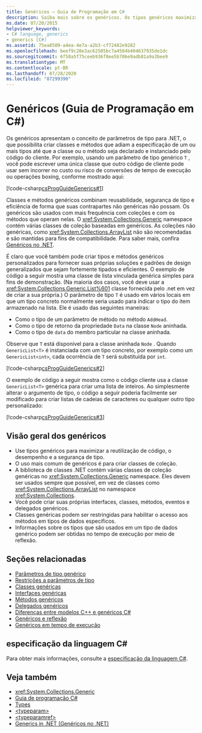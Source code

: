 ```yaml
---
title: Genéricos – Guia de Programação em C#
description: Saiba mais sobre os genéricos. Os tipos genéricos maximizam a reutilização de código, a segurança de tipo e o desempenho, e são comumente usados para criar classes de coleção.
ms.date: 07/20/2015
helpviewer_keywords:
- C# language, generics
- generics [C#]
ms.assetid: 75ea8509-a4ea-4e7a-a2b3-cf72482e9282
ms.openlocfilehash: beef9c20e3ac62505bc7a4584b404637935de1dc
ms.sourcegitcommit: 6f58a5f75ceeb936f8ee5b786e9adb81a9a3bee9
ms.translationtype: MT
ms.contentlocale: pt-BR
ms.lasthandoff: 07/28/2020
ms.locfileid: "87299390"
---
```

# <a name="generics-c-programming-guide"></a>Genéricos (Guia de Programação em C#)

Os genéricos apresentam o conceito de parâmetros de tipo para .NET, o que possibilita criar classes e métodos que adiam a especificação de um ou mais tipos até que a classe ou o método seja declarado e instanciado pelo código do cliente. Por exemplo, usando um parâmetro de tipo genérico `T` , você pode escrever uma única classe que outro código de cliente pode usar sem incorrer no custo ou risco de conversões de tempo de execução ou operações boxing, conforme mostrado aqui:

[!code-csharp[csProgGuideGenerics#1](~/samples/snippets/csharp/VS_Snippets_VBCSharp/csProgGuideGenerics/CS/Generics.cs#1)]

Classes e métodos genéricos combinam reusabilidade, segurança de tipo e eficiência de forma que suas contrapartes não genéricas não possam. Os genéricos são usados com mais frequência com coleções e com os métodos que operam nelas. O <xref:System.Collections.Generic> namespace contém várias classes de coleção baseadas em genéricos. As coleções não genéricas, como <xref:System.Collections.ArrayList> não são recomendadas e são mantidas para fins de compatibilidade. Para saber mais, confira [Genéricos no .NET](../../../standard/generics/index.md).

É claro que você também pode criar tipos e métodos genéricos personalizados para fornecer suas próprias soluções e padrões de design generalizados que sejam fortemente tipados e eficientes. O exemplo de código a seguir mostra uma classe de lista vinculada genérica simples para fins de demonstração. (Na maioria dos casos, você deve usar a <xref:System.Collections.Generic.List%601> classe fornecida pelo .net em vez de criar a sua própria.) O parâmetro de tipo `T` é usado em vários locais em que um tipo concreto normalmente seria usado para indicar o tipo do item armazenado na lista. Ele é usado das seguintes maneiras:

- Como o tipo de um parâmetro de método no método `AddHead`.
- Como o tipo de retorno da propriedade `Data` na classe `Node` aninhada.
- Como o tipo de `data` do membro particular na classe aninhada.

 Observe que `T` está disponível para a classe aninhada `Node` . Quando `GenericList<T>` é instanciada com um tipo concreto, por exemplo como um `GenericList<int>`, cada ocorrência de `T` será substituída por `int`.

[!code-csharp[csProgGuideGenerics#2](~/samples/snippets/csharp/VS_Snippets_VBCSharp/csProgGuideGenerics/CS/Generics.cs#2)]

O exemplo de código a seguir mostra como o código cliente usa a classe `GenericList<T>` genérica para criar uma lista de inteiros. Ao simplesmente alterar o argumento de tipo, o código a seguir poderia facilmente ser modificado para criar listas de cadeias de caracteres ou qualquer outro tipo personalizado:

[!code-csharp[csProgGuideGenerics#3](~/samples/snippets/csharp/VS_Snippets_VBCSharp/csProgGuideGenerics/CS/Generics.cs#3)]

## <a name="generics-overview"></a>Visão geral dos genéricos

- Use tipos genéricos para maximizar a reutilização de código, o desempenho e a segurança de tipo.
- O uso mais comum de genéricos é para criar classes de coleção.
- A biblioteca de classes .NET contém várias classes de coleção genéricas no <xref:System.Collections.Generic> namespace. Eles devem ser usados sempre que possível, em vez de classes como <xref:System.Collections.ArrayList> no namespace <xref:System.Collections>.
- Você pode criar suas próprias interfaces, classes, métodos, eventos e delegados genéricos.
- Classes genéricas podem ser restringidas para habilitar o acesso aos métodos em tipos de dados específicos.
- Informações sobre os tipos que são usados em um tipo de dados genérico podem ser obtidas no tempo de execução por meio de reflexão.

## <a name="related-sections"></a>Seções relacionadas

- [Parâmetros de tipo genérico](generic-type-parameters.md)
- [Restrições a parâmetros de tipo](constraints-on-type-parameters.md)
- [Classes genéricas](generic-classes.md)
- [Interfaces genéricas](generic-interfaces.md)
- [Métodos genéricos](generic-methods.md)
- [Delegados genéricos](generic-delegates.md)
- [Diferenças entre modelos C++ e genéricos C#](differences-between-cpp-templates-and-csharp-generics.md)
- [Genéricos e reflexão](generics-and-reflection.md)
- [Genéricos em tempo de execução](generics-in-the-run-time.md)

## <a name="c-language-specification"></a>especificação da linguagem C#

Para obter mais informações, consulte a [especificação da linguagem C#](~/_csharplang/spec/types.md#constructed-types).

## <a name="see-also"></a>Veja também

- <xref:System.Collections.Generic>
- [Guia de programação C#](../index.md)
- [Types](../types/index.md)
- [\<typeparam>](../xmldoc/typeparam.md)
- [\<typeparamref>](../xmldoc/typeparamref.md)
- [Generics in .NET (Genéricos no .NET)](../../../standard/generics/index.md)
